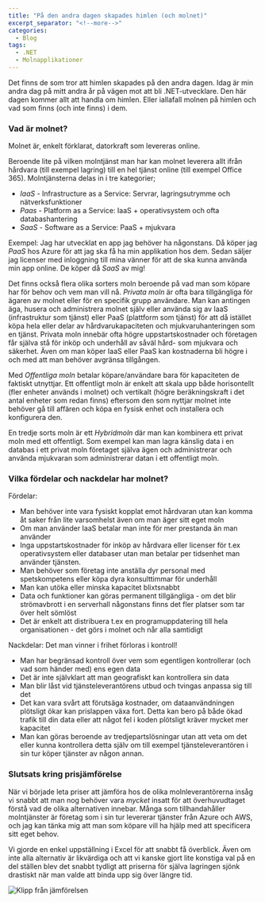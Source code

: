 ```yaml
---
title: "På den andra dagen skapades himlen (och molnet)"
excerpt_separator: "<!--more-->"
categories:
  - Blog
tags:
  - .NET
  - Molnapplikationer
---
```


Det finns de som tror att himlen skapades på den andra dagen. 
Idag är min andra dag på mitt andra år på vägen mot att bli .NET-utvecklare. 
Den här dagen kommer allt att handla om himlen. Eller iallafall molnen på himlen och vad som finns (och inte finns) i dem. 

### Vad är molnet?

Molnet är, enkelt förklarat, datorkraft som levereras online. 

Beroende lite på vilken molntjänst man har kan molnet leverera allt ifrån hårdvara (till exempel lagring) till en hel tjänst online (till exempel Office 365). Molntjänsterna delas in i tre kategorier;

- *IaaS* - Infrastructure as a Service: Servrar, lagringsutrymme och nätverksfunktioner
- *Paas* - Platform as a Service: IaaS + operativsystem och ofta databashantering
- *SaaS* - Software as a Service: PaaS + mjukvara

Exempel: Jag har utvecklat en app jag behöver ha någonstans. Då köper jag *PaaS* hos Azure för att jag ska få ha min applikation hos dem. Sedan säljer jag licenser med inloggning till mina vänner för att de ska kunna använda min app online. De köper då *SaaS* av mig!

Det finns också flera olika sorters moln beroende på vad man som köpare har för behov och vem man vill nå. 
*Privata moln* är ofta bara tillgängliga för ägaren av molnet eller för en specifik grupp användare. Man kan antingen äga, husera och administrera molnet själv eller använda sig av IaaS (infrastruktur som tjänst) eller PaaS (plattform som tjänst) för att då istället köpa hela eller delar av hårdvarukapaciteten och mjukvaruhanteringen som en tjänst. Privata moln innebär ofta högre uppstartskostnader och företagen får själva stå för inköp och underhåll av såväl hård- som mjukvara och säkerhet. Även om man köper IaaS eller PaaS kan kostnaderna bli högre i och med att man behöver avgränsa tillgången. 

Med *Offentliga moln* betalar köpare/användare bara för kapaciteten de faktiskt utnyttjar. Ett offentligt moln är enkelt att skala upp både horisontellt (fler enheter används i molnet) och vertikalt (högre beräkningskraft i det antal enheter som redan finns) eftersom den som nyttjar molnet inte behöver gå till affären och köpa en fysisk enhet och installera och konfigurera den. 

En tredje sorts moln är ett *Hybridmoln* där man kan kombinera ett privat moln med ett offentligt. Som exempel kan man lagra känslig data i en databas i ett privat moln företaget själva ägen och administrerar och använda mjukvaran som administrerar datan i ett offentligt moln. 


### Vilka fördelar och nackdelar har molnet?

Fördelar:
- Man behöver inte vara fysiskt kopplat emot hårdvaran utan kan komma åt saker från lite varsomhelst även om man äger sitt eget moln
- Om man använder IaaS betalar man inte för mer prestanda än man använder
- Inga uppstartskostnader för inköp av hårdvara eller licenser för t.ex operativsystem eller databaser utan man betalar per tidsenhet man använder tjänsten. 
- Man behöver som företag inte anställa dyr personal med spetskompetens eller köpa dyra konsulttimmar för underhåll
- Man kan utöka eller minska kapacitet blixtsnabbt
- Data och funktioner kan göras permanent tillgängliga - om det blir strömavbrott i en serverhall någonstans finns det fler platser som tar över helt sömlöst
- Det är enkelt att distribuera t.ex en programuppdatering till hela organisationen - det görs i molnet och når alla samtidigt

Nackdelar:
Det man vinner i frihet förloras i kontroll!
- Man har begränsad kontroll över vem som egentligen kontrollerar (och vad som händer med) ens egen data
- Det är inte självklart att man geografiskt kan kontrollera sin data
- Man blir låst vid tjänsteleverantörens utbud och tvingas anpassa sig till det
- Det kan vara svårt att förutsäga kostnader, om dataanvändningen plötsligt ökar kan prislappen växa fort. Detta kan bero på både ökad trafik till din data eller att något fel i koden plötsligt kräver mycket mer kapacitet
- Man kan göras beroende av tredjepartslösningar utan att veta om det eller kunna kontrollera detta själv om till exempel tjänsteleverantören i sin tur köper tjänster av någon annan. 


### Slutsats kring prisjämförelse

När vi började leta priser att jämföra hos de olika molnleverantörerna insåg vi snabbt att man nog behöver vara *mycket* insatt för att överhuvudtaget förstå vad de olika alternativen innebar. Många som tillhandahåller molntjänster är företag som i sin tur levererar tjänster från Azure och AWS, och jag kan tänka mig att man som köpare vill ha hjälp med att specificera sitt eget behov. 

Vi gjorde en enkel uppställning i Excel för att snabbt få överblick. Även om inte alla alternativ är likvärdiga och att vi kanske gjort lite konstiga val på en del ställen blev det snabbt tydligt att priserna för själva lagringen sjönk drastiskt när man valde att binda upp sig över längre tid. 

![Klipp från jämförelsen](https://github.com/Baverstrand/Baverstrand.github.io/img/cloudprices.JPG)

